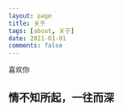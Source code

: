 ```yaml
---
layout: page
title: 关于
tags: [about, 关于]
date: 2021-01-01
comments: false
---
```

    
喜欢你

## 情不知所起，一往而深

